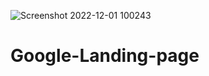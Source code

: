 ![Screenshot 2022-12-01 100243](https://user-images.githubusercontent.com/97616813/205016366-674aed0e-f897-423a-a161-a51c70aa8ae7.png)
# Google-Landing-page
